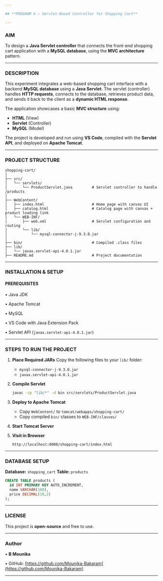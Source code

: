 ```yaml
---

## **PROGRAM 6 – Servlet-Based Controller for Shopping Cart**

---
```


### **AIM**

To design a **Java Servlet controller** that connects the front-end shopping cart application with a **MySQL database**, using the **MVC architecture** pattern.

---

### **DESCRIPTION**

This experiment integrates a web-based shopping cart interface with a backend **MySQL database** using a **Java Servlet**. The servlet (controller) handles **HTTP requests**, connects to the database, retrieves product data, and sends it back to the client as a **dynamic HTML response**.

The application showcases a basic **MVC structure** using:

* **HTML** (View)
* **Servlet** (Controller)
* **MySQL** (Model)

The project is developed and run using **VS Code**, compiled with the **Servlet API**, and deployed on **Apache Tomcat**.

---

### **PROJECT STRUCTURE**

```
shopping-cart/
│
├── src/
│   └── servlets/
│       └── ProductServlet.java         # Servlet controller to handle /products
│
├── WebContent/
│   ├── index.html                      # Home page with canvas UI
│   ├── catalog.html                    # Catalog page with canvas + product loading link
│   └── WEB-INF/
│       ├── web.xml                     # Servlet configuration and routing
│       └── lib/
│           └── mysql-connector-j-9.3.0.jar
│
├── bin/                                # Compiled .class files
├── lib/
│   └── javax.servlet-api-4.0.1.jar
├── README.md                           # Project documentation
```

---

### **INSTALLATION & SETUP**

#### **PREREQUISITES**

• Java JDK

• Apache Tomcat

• MySQL

• VS Code with Java Extension Pack

• Servlet API (`javax.servlet-api-4.0.1.jar`)

---

### **STEPS TO RUN THE PROJECT**

1. **Place Required JARs**
   Copy the following files to your `lib/` folder:

   * `mysql-connector-j-9.3.0.jar`
   * `javax.servlet-api-4.0.1.jar`

2. **Compile Servlet**

   ```bash
   javac -cp "lib/*" -d bin src/servlets/ProductServlet.java
   ```

3. **Deploy to Apache Tomcat**

   * Copy `WebContent/` to `tomcat/webapps/shopping-cart/`
   * Copy compiled `bin/` classes to `WEB-INF/classes/`

4. **Start Tomcat Server**

5. **Visit in Browser**

   ```
   http://localhost:8080/shopping-cart/index.html
   ```

---

### **DATABASE SETUP**

**Database:** `shopping_cart`
**Table:** `products`

```sql
CREATE TABLE products (
  id INT PRIMARY KEY AUTO_INCREMENT,
  name VARCHAR(100),
  price DECIMAL(10,2)
);

```

---

### **LICENSE**

This project is **open-source** and free to use.

---

### **Author**

• **B Mounika**

• GitHub: [https://github.com/Mounika-Bakaram](https://github.com/Mounika-Bakaram)

---
